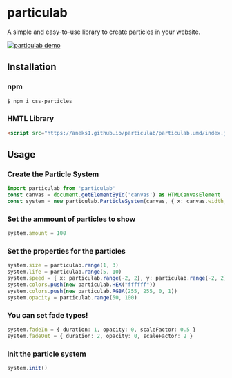 # particulab
A simple and easy-to-use library to create particles in your website.

<a href="https://aneks1.github.io/particulab/" target="_blank"><img src="https://aneks1.github.io/particulab/assets/screenshot.jpg" alt="particulab demo"/></a>

## Installation

### npm
```sh
$ npm i css-particles
```

### HMTL Library
```html
<script src="https://aneks1.github.io/particulab/particulab.umd/index.js"></script>
```

## Usage

### Create the Particle System
```ts
import particulab from 'particulab'
const canvas = document.getElementById('canvas') as HTMLCanvasElement
const system = new particulab.ParticleSystem(canvas, { x: canvas.width, y: canvas.height })
```

### Set the ammount of particles to show
```ts
system.amount = 100
```

### Set the properties for the particles
```ts
system.size = particulab.range(1, 3)
system.life = particulab.range(5, 10)
system.speed = { x: particulab.range(-2, 2), y: particulab.range(-2, 2) }
system.colors.push(new particulab.HEX("ffffff"))
system.colors.push(new particulab.RGBA(255, 255, 0, 1))
system.opacity = particulab.range(50, 100)
```

### You can set fade types!
```ts
system.fadeIn = { duration: 1, opacity: 0, scaleFactor: 0.5 }
system.fadeOut = { duration: 2, opacity: 0, scaleFactor: 2 }
```

### Init the particle system
```ts
system.init()
```